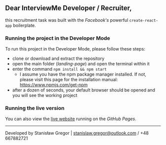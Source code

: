 ## Dear InterviewMe Developer / Recruiter,

this recruitment task was built with the _Facebook's_ powerful `create-react-app` boilerplate.

### **Running the project in the Developer Mode**

To run this project in the Developer Mode, please follow these steps:

- clone or download and extract the repository
- open the main folder (_landing-page_) and open the terminal within it
- enter the command `npm install && npm start`
  - I assume you have the npm package manager installed. If not, please visit this page for the installation manual: https://www.npmjs.com/get-npm
- after a dozen of seconds, your default browser should be opened and you will see the working project

### **Running the live version**

You can also view the [live website](https://staszek998.github.io/interviewme/) running on the _GitHub Pages_.

---

Developed by Stanisław Gregor | stanislaw.gregor@outlook.com / +48 667882721

